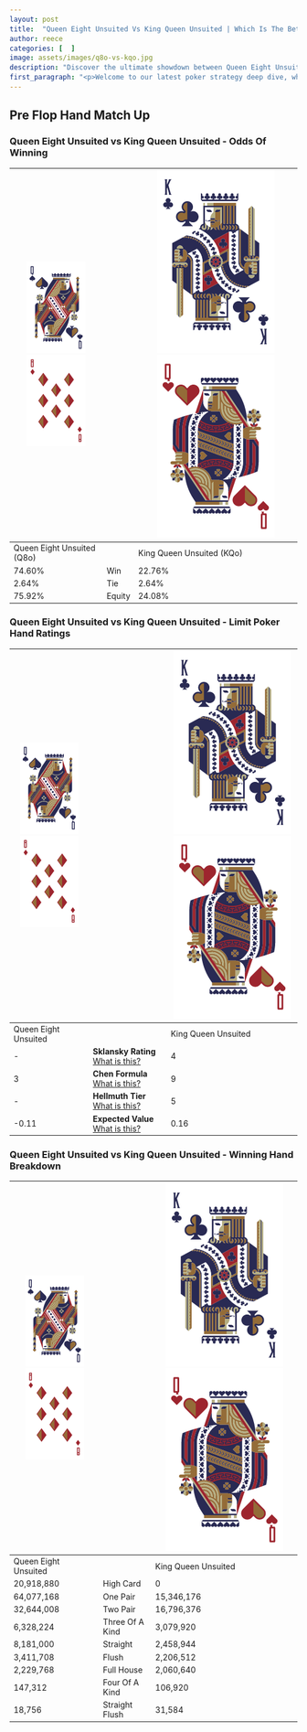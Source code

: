 ```yaml
---
layout: post
title:  "Queen Eight Unsuited Vs King Queen Unsuited | Which Is The Better Hand In Poker? A Complete Guide"
author: reece
categories: [  ]
image: assets/images/q8o-vs-kqo.jpg
description: "Discover the ultimate showdown between Queen Eight Unsuited and King Queen Unsuited in poker! Uncover the odds, strategies, and scenarios where one hand triumphs over the other. Get ready to up your poker game with this thrilling analysis."
first_paragraph: "<p>Welcome to our latest poker strategy deep dive, where we're pitting two distinct hands against each other in a high-stakes showdown: Queen Eight Unsuited vs King Queen Unsuited.</p><p>In the dynamic world of poker, every decision counts, and knowing which hand holds the upper hand is key to your success at the table.</p><p>In this article, we'll dissect these two hands, explore the scenarios where one dominates the other, and equip you with the knowledge to make strategic choices that can tip the odds in your favor.</p><p>Get ready to unravel the intriguing dynamics of these poker hands and elevate your game to new heights.</p>"
---
```




[comment]: # (sp0)

## Pre Flop Hand Match Up

<div class="table hand-ratings" markdown="1"> 



### Queen Eight Unsuited vs King Queen Unsuited - Odds Of Winning


    
| ![image info](assets/images/hand1/Q.png) ![image info](assets/images/hand1/8o.png) |  | ![image info](assets/images/hand2/K.png) ![image info](assets/images/hand2/Qo.png) |
| -------- | -------- | -------- |
| Queen Eight Unsuited (Q8o) |  | King Queen Unsuited (KQo) |
| 74.60% | Win | 22.76% |
| 2.64% | Tie | 2.64% |
| 75.92% | Equity | 24.08% |




[comment]: # (sp1)



### Queen Eight Unsuited vs King Queen Unsuited - Limit Poker Hand Ratings


    
| ![image info](assets/images/hand1/Q.png) ![image info](assets/images/hand1/8o.png) |  | ![image info](assets/images/hand2/K.png) ![image info](assets/images/hand2/Qo.png) |
| -------- | -------- | -------- |
| Queen Eight Unsuited |  | King Queen Unsuited |
| - | **Sklansky Rating** [What is this?](/sklansky-rating-explained) | 4 |
| 3 | **Chen Formula** [What is this?](/chen-formula-explained) | 9 |
| - | **Hellmuth Tier** [What is this?](/Hellmuth-tier-explained) | 5 |
| -0.11 | **Expected Value** [What is this?](/expected-value-explained) | 0.16 |




[comment]: # (sp2)



### Queen Eight Unsuited vs King Queen Unsuited - Winning Hand Breakdown


    
| ![image info](assets/images/hand1/Q.png) ![image info](assets/images/hand1/8o.png) |  | ![image info](assets/images/hand2/K.png) ![image info](assets/images/hand2/Qo.png) |
| -------- | -------- | -------- |
| Queen Eight Unsuited |  | King Queen Unsuited |
| 20,918,880 | High Card | 0 |
| 64,077,168 | One Pair | 15,346,176 |
| 32,644,008 | Two Pair | 16,796,376 |
| 6,328,224 | Three Of A Kind | 3,079,920 |
| 8,181,000 | Straight | 2,458,944 |
| 3,411,708 | Flush | 2,206,512 |
| 2,229,768 | Full House | 2,060,640 |
| 147,312 | Four Of A Kind | 106,920 |
| 18,756 | Straight Flush | 31,584 |




[comment]: # (sp3)



</div>

[comment]: # (sp4)



[comment]: # (sp5)

